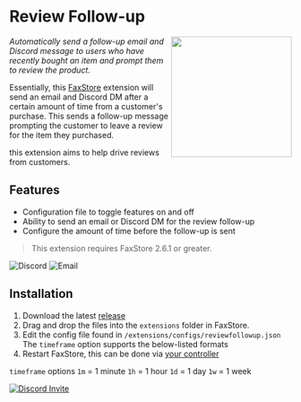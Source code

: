 # Review Follow-up

<img align="right" height="215" width="215" alt="" src="https://weblutions.com/u/S2YpFV.webp" />

*Automatically send a follow-up email and Discord message to users who have recently bought an item and prompt them to review the product.*

Essentially, this [FaxStore](https://weblutions.com/faxstore) extension will send an email and Discord DM after a certain amount of time from a customer's purchase. This sends  a follow-up message prompting the customer to leave a review for the item they purchased.

this extension aims to help drive reviews from customers.

## Features
- Configuration file to toggle features on and off
- Ability to send an email or Discord DM for the review follow-up
- Configure the amount of time before the follow-up is sent

> This extension requires FaxStore 2.6.1 or greater.


![Discord](https://weblutions.com/i/xDTSiy.png)
![Email](https://weblutions.com/i/udDCzf.png)

## Installation
1. Download the latest [release](releases)
2. Drag and drop the files into the `extensions` folder in FaxStore.
3. Edit the config file found in `/extensions/configs/reviewfollowup.json`
   The `timeframe` option supports the below-listed formats
4. Restart FaxStore, this can be done via [your controller](https://weblutions.com/my/controller)

`timeframe` options
`1m` = 1 minute
`1h` = 1 hour
`1d` = 1 day
`1w` = 1 week

<a href="https://discord.gg/faxes" target="_blank">
      <picture>
            <source media="(prefers-color-scheme: dark)" srcset="https://api.weblutions.com/discord/invite/faxes">
            <source media="(prefers-color-scheme: light)" srcset="https://api.weblutions.com/discord/invite/faxes/light">
            <img alt="Discord Invite" src="https://api.weblutions.com/discord/invite/faxes">
      </picture>
</a>

